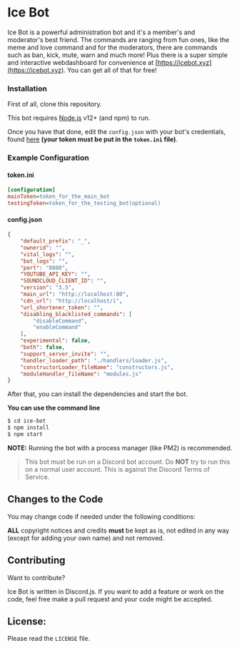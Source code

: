 # Ice Bot

Ice Bot is a powerful administration bot and it's a member's and moderator's best friend. The commands are ranging from fun ones, like the meme and love command and for the moderators, there are commands such as ban, kick, mute, warn and much more! Plus there is a super simple and interactive webdashboard for convenience at [https://icebot.xyz](https://icebot.xyz). You can get all of that for free!

### Installation
First of all, clone this repository.

This bot requires [Node.js](https://nodejs.org/) v12+ (and npm) to run.

Once you have that done, edit the `config.json` with your bot's credentials, found [here](https://discord.com/developers/applications) **(your token must be put in the `token.ini` file)**.

### Example Configuration

#### token.ini
```ini
[configuration]
mainToken=token_for_the_main_bot
testingToken=token_for_the_testing_bot(optional)
```

#### config.json

```json
{
    "default_prefix": "_",
    "ownerid": "",
    "vital_logs": "",
    "bot_logs": "",
    "port": "8080",
    "YOUTUBE_API_KEY": "",
    "SOUNDCLOUD_CLIENT_ID": "",
    "version": "3.5",
    "main_url": "http://localhost:80",
    "cdn_url": "http://localhost/i",
    "url_shortener_token": "",
    "disabling_blacklisted_commands": [
        "disableCommand",
        "enableCommand"
    ],
    "experimental": false,
    "both": false,
    "support_server_invite": "",
    "handler_loader_path": "./handlers/loader.js",
    "constructorLoader_fileName": "constructors.js",
    "moduleHandler_fileName": "modules.js"
}
```

After that, you can install the dependencies and start the bot.

**You can use the command line**
```sh
$ cd ice-bot
$ npm install
$ npm start
```

**NOTE:** Running the bot with a process manager (like PM2) is recommended.

>This bot must be run on a Discord bot account. Do __NOT__ try to run this on a normal user account. This is against the Discord Terms of Service.

## Changes to the Code

You may change code if needed under the following conditions:

**ALL** copyright notices and credits **must** be kept as is, not edited in any way (except for adding your own name) and not removed.

## Contributing

Want to contribute?

Ice Bot is written in Discord.js. If you want to add a feature or work on the code, feel free make a pull request and your code might be accepted.

## License:

Please read the `LICENSE` file.
